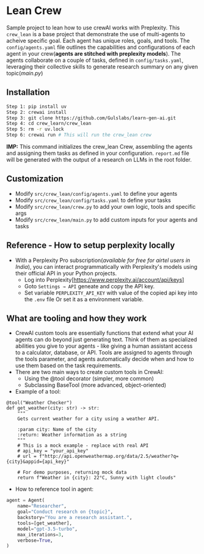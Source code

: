 # Lean Crew
Sample project to lean how to use crewAI works with Preplexity. 
This `crew_lean` is a base project that demonstrate the use of multi-agents to acheive specific goal. Each agent has unique roles, goals, and tools. The `config/agents.yaml` file outlines the capabilities and configurations of each agent in your crew(**agents are stitched with preplexity models**). The agents collaborate on a couple of tasks, defined in `config/tasks.yaml`, leveraging their collective skills to generate research summary on any given topic(_main.py_)

## Installation

```bash
Step 1: pip install uv
Step 2: crewai install
Step 3: git clone https://github.com/Gulslabs/learn-gen-ai.git
Step 4: cd crew_learn/crew_lean
Step 5: rm -r uv.lock
Step 6: crewai run # This will run the crew_lean crew
```
**IMP:** This command initializes the crew_lean Crew, assembling the agents and assigning them tasks as defined in your configuration. `report.md` file will be generated with the output of a research on LLMs in the root folder.

## Customization
- Modify `src/crew_lean/config/agents.yaml` to define your agents
- Modify `src/crew_lean/config/tasks.yaml` to define your tasks
- Modify `src/crew_lean/crew.py` to add your own logic, tools and specific args
- Modify `src/crew_lean/main.py` to add custom inputs for your agents and tasks

## Reference - How to setup perplexity locally
-  With a Perplexity Pro subscription(_available for free for airtel users in India_), you can interact programmatically with Perplexity's models using their official API in your Python projects.
    - Log into Perplexity[https://www.perplexity.ai/account/api/keys]
    - Goto `Settings → API` geneate and copy the API key. 
    - Set variable  `PERPLEXITY_API_KEY` with value of the copied api key into the `.env` file Or set it as a environment variable. 

## What are tooling and how they work 
- CrewAI custom tools are essentially functions that extend what your AI agents can do beyond just generating text. Think of them as specialized abilities you give to your agents - like giving a human assistant access to a calculator, database, or API. Tools are assigned to agents through the tools parameter, and agents automatically decide when and how to use them based on the task requirements.
- There are two main ways to create custom tools in CrewAI:
    - Using the @tool decorator (simpler, more common)
    - Subclassing BaseTool (more advanced, object-oriented)
- Example of a tool:
```
@tool("Weather Checker")
def get_weather(city: str) -> str:
    """
    Gets current weather for a city using a weather API.
    
    :param city: Name of the city
    :return: Weather information as a string
    """
    # This is a mock example - replace with real API
    # api_key = "your_api_key"
    # url = f"http://api.openweathermap.org/data/2.5/weather?q={city}&appid={api_key}"
    
    # For demo purposes, returning mock data
    return f"Weather in {city}: 22°C, Sunny with light clouds"
```
- How to reference tool in agent:
```python
agent = Agent(
    name="Researcher",
    goal="Conduct research on {topic}",
    backstory="You are a research assistant.",
    tools=[get_weather],
    model="gpt-3.5-turbo",
    max_iterations=3,
    verbose=True,
)
```
